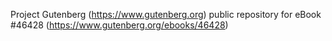 Project Gutenberg (https://www.gutenberg.org) public repository for eBook #46428 (https://www.gutenberg.org/ebooks/46428)
